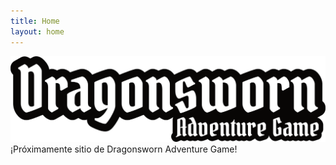 ```yaml
---
title: Home
layout: home
---
```

<img src="/imagenes/portada/logo.png" style="zoom:50%;" />
¡Próximamente sitio de Dragonsworn Adventure Game!

